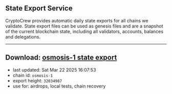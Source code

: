 ## State Export Service
CryptoCrew provides automatic daily state exports for all chains we validate. State export files can be used as genesis files and are a snapshot of the current blockchain state, including all validators, accounts, balances and delegations.

---
**Download: [osmosis-1 state export](https://dl-eu2.ccvalidators.com/SERVICE/osmosis/osmosis-1_export_32034987.json)**
---

- last updated: Sat Mar 22 2025 16:07:53
- chain id: `osmosis-1`
- export height: `32034987`
- use for: airdrops, local tests, chain recovery
